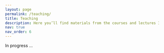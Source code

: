 ```yaml
---
layout: page
permalink: /teaching/
title: Teaching
description: Here you’ll find materials from the courses and lectures I’ve given. If you have any questions or would like to explore any of the topics further, don’t hesitate to reach out!
nav: true
nav_order: 6
---
```


In progress ...


<!---
For now, this page is assumed to be a static description of your courses. You can convert it to a collection similar to `_projects/` so that you can have a dedicated page for each course. Organize your courses by years, topics, or universities, however you like!
--->
